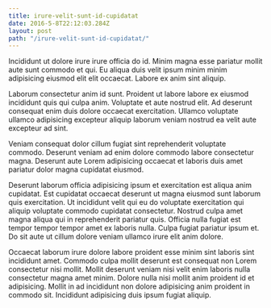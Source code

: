 ```yaml
---
title: irure-velit-sunt-id-cupidatat
date: 2016-5-8T22:12:03.284Z
layout: post
path: "/irure-velit-sunt-id-cupidatat/"
---
```


Incididunt ut dolore irure irure officia do id. Minim magna esse pariatur mollit aute sunt commodo et qui. Eu aliqua duis velit ipsum minim minim adipisicing eiusmod elit elit occaecat. Labore ex anim sint aliquip.

Laborum consectetur anim id sunt. Proident ut labore labore ex eiusmod incididunt quis qui culpa anim. Voluptate et aute nostrud elit. Ad deserunt consequat enim duis dolore occaecat exercitation. Ullamco voluptate ullamco adipisicing excepteur aliquip laborum veniam nostrud ea velit aute excepteur ad sint.

Veniam consequat dolor cillum fugiat sint reprehenderit voluptate commodo. Deserunt veniam ad enim dolore commodo labore consectetur magna. Deserunt aute Lorem adipisicing occaecat et laboris duis amet pariatur dolor magna cupidatat eiusmod.

Deserunt laborum officia adipisicing ipsum et exercitation est aliqua anim cupidatat. Est cupidatat occaecat deserunt ut magna eiusmod sunt laborum quis exercitation. Ut incididunt velit qui eu do voluptate exercitation qui aliquip voluptate commodo cupidatat consectetur. Nostrud culpa amet magna aliqua qui in reprehenderit pariatur quis. Officia nulla fugiat est tempor tempor tempor amet ex laboris nulla. Culpa fugiat pariatur ipsum et. Do sit aute ut cillum dolore veniam ullamco irure elit anim dolore.

Occaecat laborum irure dolore labore proident esse minim sint laboris sint incididunt amet. Commodo culpa mollit deserunt est consequat non Lorem consectetur nisi mollit. Mollit deserunt veniam nisi velit enim laboris nulla consectetur magna amet minim. Dolore nulla nisi mollit anim proident id et adipisicing. Mollit in ad incididunt non dolore adipisicing anim proident in commodo sit. Incididunt adipisicing duis ipsum fugiat aliquip.